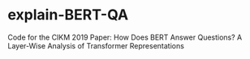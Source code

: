 # explain-BERT-QA
Code for the CIKM 2019 Paper: How Does BERT Answer Questions? A Layer-Wise Analysis of Transformer Representations
